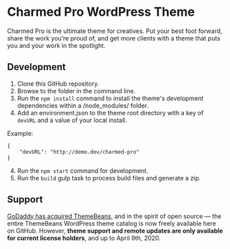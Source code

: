 # Charmed Pro WordPress Theme

Charmed Pro is the ultimate theme for creatives. Put your best foot forward, share the work you’re proud of, and get more clients with a theme that puts you and your work in the spotlight.


## Development

1. Clone this GitHub repository.
2. Browse to the folder in the command line.
3. Run the `npm install` command to install the theme's development dependencies within a /node_modules/ folder.
4. Add an environment.json to the theme root directory with a key of `devURL` and a value of your local install.

Example: 
```
{
    "devURL": "http://demo.dev/charmed-pro"
}
```
4. Run the `npm start` command for development.
5. Run the `build` gulp task to process build files and generate a zip.

## Support

[GoDaddy has acquired ThemeBeans](https://richtabor.com/?p=907), and in the spirit of open source — the entire ThemeBeans WordPress theme catalog is now freely available here on GitHub. However, **theme support and remote updates are only available for current license holders**, and up to April 9th, 2020.
